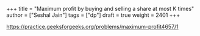 +++
title = "Maximum profit by buying and selling a share at most K times"
author = ["Seshal Jain"]
tags = ["dp"]
draft = true
weight = 2401
+++

<https://practice.geeksforgeeks.org/problems/maximum-profit4657/1>
